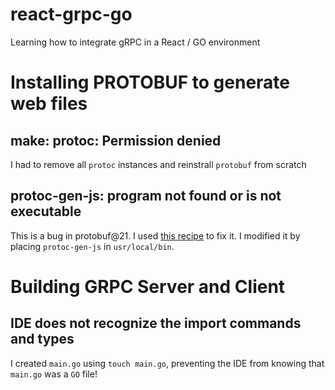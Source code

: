 # react-grpc-go
Learning how to integrate gRPC in a React / GO environment

# Installing PROTOBUF to generate web files
## make: protoc: Permission denied
I had to remove all `protoc` instances and reinstrall `protobuf` from scratch

## protoc-gen-js: program not found or is not executable
This is a bug in protobuf@21. I used [this recipe](https://github.com/protocolbuffers/protobuf-javascript/issues/127#issuecomment-1204202870) to fix it. I modified it by  placing `protoc-gen-js` in `usr/local/bin`.

# Building GRPC Server and Client 
## IDE does not recognize the import commands and types
I created `main.go` using `touch main.go`, preventing the IDE from knowing that `main.go` was a `GO` file!